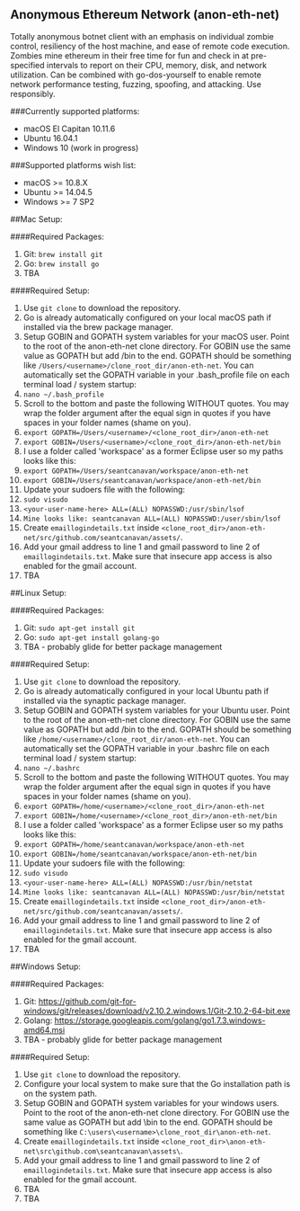 ## Anonymous Ethereum Network (anon-eth-net)

Totally anonymous botnet client with an emphasis on individual zombie control, resiliency of the host machine, and ease of remote code execution. Zombies mine ethereum in their free time for fun and check in at pre-specified intervals to report on their CPU, memory, disk, and network utilization. Can be combined with go-dos-yourself to enable remote network performance testing, fuzzing, spoofing, and attacking. Use responsibly.

###Currently supported platforms:
- macOS El Capitan 10.11.6
- Ubuntu 16.04.1
- Windows 10 (work in progress)

###Supported platforms wish list:
- macOS >= 10.8.X
- Ubuntu >= 14.04.5
- Windows >= 7 SP2

##Mac Setup:

####Required Packages:
1. Git: `brew install git`
2. Go: `brew install go`
3. TBA

####Required Setup:
1. Use `git clone` to download the repository.
2. Go is already automatically configured on your local macOS path if installed via the brew package manager.
3. Setup GOBIN and GOPATH system variables for your macOS user. Point to the root of the anon-eth-net clone directory. For GOBIN use the same value as GOPATH but add /bin to the end. GOPATH should be something like `/Users/<username>/clone_root_dir/anon-eth-net`. You can automatically set the GOPATH variable in your .bash_profile file on each terminal load / system startup:
  1. `nano ~/.bash_profile`
  2. Scroll to the bottom and paste the following WITHOUT quotes. You may wrap the folder argument after the equal sign in quotes if you have spaces in your folder names (shame on you).
  3. `export GOPATH=/Users/<username>/<clone_root_dir>/anon-eth-net`
  4. `export GOBIN=/Users/<username>/<clone_root_dir>/anon-eth-net/bin`
  5. I use a folder called 'workspace' as a former Eclipse user so my paths looks like this:
  6. `export GOPATH=/Users/seantcanavan/workspace/anon-eth-net`
  7. `export GOBIN=/Users/seantcanavan/workspace/anon-eth-net/bin`
4. Update your sudoers file with the following:
  1. `sudo visudo`
  2. `<your-user-name-here> ALL=(ALL) NOPASSWD:/usr/sbin/lsof`
  3. `Mine looks like: seantcanavan ALL=(ALL) NOPASSWD:/user/sbin/lsof`
5. Create `emaillogindetails.txt` inside `<clone_root_dir>/anon-eth-net/src/github.com/seantcanavan/assets/`.
6. Add your gmail address to line 1 and gmail password to line 2 of `emaillogindetails.txt`. Make sure that insecure app access is also enabled for the gmail account.
7. TBA


##Linux Setup:

####Required Packages:
1. Git: `sudo apt-get install git`
2. Go: `sudo apt-get install golang-go`
3. TBA - probably glide for better package management

####Required Setup:
1. Use `git clone` to download the repository.
2. Go is already automatically configured in your local Ubuntu path if installed via the synaptic package manager.
3. Setup GOBIN and GOPATH system variables for your Ubuntu user. Point to the root of the anon-eth-net clone directory. For GOBIN use the same value as GOPATH but add /bin to the end. GOPATH should be something like `/home/<username>/clone_root_dir/anon-eth-net`. You can automatically set the GOPATH variable in your .bashrc file on each terminal load / system startup:
  1. `nano ~/.bashrc`
  2. Scroll to the bottom and paste the following WITHOUT quotes. You may wrap the folder argument after the equal sign in quotes if you have spaces in your folder names (shame on you).
  3. `export GOPATH=/home/<username>/<clone_root_dir>/anon-eth-net`
  4. `export GOBIN=/home/<username>/<clone_root_dir>/anon-eth-net/bin`
  5. I use a folder called 'workspace' as a former Eclipse user so my paths looks like this:
  6. `export GOPATH=/home/seantcanavan/workspace/anon-eth-net`
  7. `export GOBIN=/home/seantcanavan/workspace/anon-eth-net/bin`
4. Update your sudoers file with the following:
  1. `sudo visudo`
  2. `<your-user-name-here> ALL=(ALL) NOPASSWD:/usr/bin/netstat`
  3. `Mine looks like: seantcanavan ALL=(ALL) NOPASSWD:/usr/bin/netstat`
5. Create `emaillogindetails.txt` inside `<clone_root_dir>/anon-eth-net/src/github.com/seantcanavan/assets/`.
6. Add your gmail address to line 1 and gmail password to line 2 of `emaillogindetails.txt`. Make sure that insecure app access is also enabled for the gmail account.
7. TBA

##Windows Setup:


####Required Packages:
1. Git: https://github.com/git-for-windows/git/releases/download/v2.10.2.windows.1/Git-2.10.2-64-bit.exe
2. Golang: https://storage.googleapis.com/golang/go1.7.3.windows-amd64.msi
3. TBA - probably glide for better package management

####Required Setup:
1. Use `git clone` to download the repository.
2. Configure your local system to make sure that the Go installation path is on the system path.
3. Setup GOBIN and GOPATH system variables for your windows users. Point to the root of the anon-eth-net clone directory. For GOBIN use the same value as GOPATH but add \bin to the end. GOPATH should be something like `C:\users\<username>\clone_root_dir\anon-eth-net`.
4. Create `emaillogindetails.txt` inside `<clone_root_dir>\anon-eth-net\src\github.com\seantcanavan\assets\`.
5. Add your gmail address to line 1 and gmail password to line 2 of `emaillogindetails.txt`. Make sure that insecure app access is also enabled for the gmail account.
6. TBA
7. TBA
